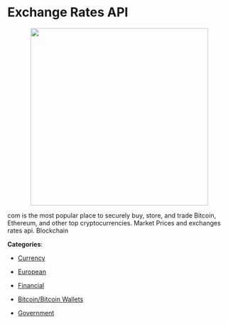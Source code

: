 # Exchange Rates API
<p align="center">
    <img width="400" src="https://raw.githubusercontent.com/apis-list/apis-list/apis/exchange-rates-api/logo_256x256.png" />
</p>

com is the most popular place to securely buy, store, and trade Bitcoin, Ethereum, and other top cryptocurrencies. Market Prices and exchanges rates api. Blockchain



**Categories**:

- [Currency](https://github.com/apis-list/apis-list#currency)

- [European](https://github.com/apis-list/apis-list#european)

- [Financial](https://github.com/apis-list/apis-list#financial)

- [Bitcoin/Bitcoin Wallets](https://github.com/apis-list/apis-list#bitcoin-bitcoin-wallets)

- [Government](https://github.com/apis-list/apis-list#government)




